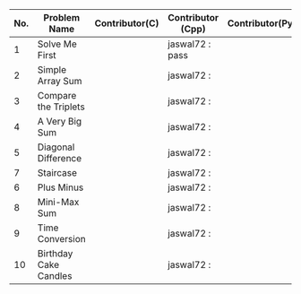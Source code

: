 
|No.| Problem Name          | Contributor(C) | Contributor (Cpp) | Contributor(Py) | Contributor(Java) |
|---|-----------------------|----------------|-------------------|-----------------|-------------------|  
| 1 | Solve Me First        |                | jaswal72  : pass  |                 |                   |
| 2 | Simple Array Sum      |                | jaswal72  :       |                 |                   |
| 3 | Compare the Triplets  |                | jaswal72  :       |                 |                   |
| 4 | A Very Big Sum        |                | jaswal72  :       |                 |                   |
| 5 | Diagonal Difference   |                | jaswal72  :       |                 |                   |
| 7 | Staircase             |                | jaswal72  :       |                 |                   |
| 6 | Plus Minus            |                | jaswal72  :       |                 |                   |
| 8 | Mini-Max Sum          |                | jaswal72  :       |                 |                   |
| 9 | Time Conversion       |                | jaswal72  :       |                 |                   |
| 10| Birthday Cake Candles |                | jaswal72  :       |                 |                   |
